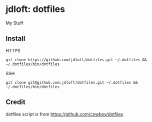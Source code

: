 # jdloft: dotfiles
My Stuff

## Install
HTTPS
```
git clone https://github.com/jdloft/dotfiles.git ~/.dotfiles && ~/.dotfiles/bin/dotfiles
```
SSH
```
git clone git@github.com:jdloft/dotfiles.git ~/.dotfiles && ~/.dotfiles/bin/dotfiles
```

## Credit
dotfiles script is from <https://github.com/cowboy/dotfiles>
